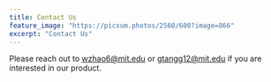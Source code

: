```yaml
---
title: Contact Us
feature_image: "https://picsum.photos/2560/600?image=866"
excerpt: "Contact Us"
---
```

Please reach out to wzhao6@mit.edu or gtangg12@mit.edu if you are interested in our product.
